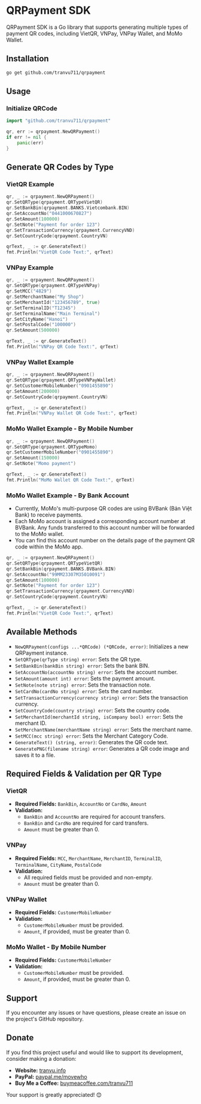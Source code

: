 # QRPayment SDK

QRPayment SDK is a Go library that supports generating multiple types of payment QR codes, including VietQR, VNPay, VNPay Wallet, and MoMo Wallet.

## Installation

```sh
go get github.com/tranvu711/qrpayment
```

## Usage

### Initialize QRCode

```go
import "github.com/tranvu711/qrpayment"

qr, err := qrpayment.NewQRPayment()
if err != nil {
    panic(err)
}
```

## Generate QR Codes by Type

### VietQR Example

```go
qr, _ := qrpayment.NewQRPayment()
qr.SetQRType(qrpayment.QRTypeVietQR)
qr.SetBankBin(qrpayment.BANKS.Vietcombank.BIN)
qr.SetAccountNo("0441000670827")
qr.SetAmount(100000)
qr.SetNote("Payment for order 123")
qr.SetTransactionCurrency(qrpayment.CurrencyVND)
qr.SetCountryCode(qrpayment.CountryVN)

qrText, _ := qr.GenerateText()
fmt.Println("VietQR Code Text:", qrText)
```

### VNPay Example

```go
qr, _ := qrpayment.NewQRPayment()
qr.SetQRType(qrpayment.QRTypeVNPay)
qr.SetMCC("4829")
qr.SetMerchantName("My Shop")
qr.SetMerchantId("123456789", true)
qr.SetTerminalID("T12345")
qr.SetTerminalName("Main Terminal")
qr.SetCityName("Hanoi")
qr.SetPostalCode("100000")
qr.SetAmount(500000)

qrText, _ := qr.GenerateText()
fmt.Println("VNPay QR Code Text:", qrText)
```

### VNPay Wallet Example

```go
qr, _ := qrpayment.NewQRPayment()
qr.SetQRType(qrpayment.QRTypeVNPayWallet)
qr.SetCustomerMobileNumber("0901455890")
qr.SetAmount(200000)
qr.SetCountryCode(qrpayment.CountryVN)

qrText, _ := qr.GenerateText()
fmt.Println("VNPay Wallet QR Code Text:", qrText)
```

### MoMo Wallet Example - By Mobile Number

```go
qr, _ := qrpayment.NewQRPayment()
qr.SetQRType(qrpayment.QRTypeMomo)
qr.SetCustomerMobileNumber("0901455890")
qr.SetAmount(150000)
qr.SetNote("Momo payment")

qrText, _ := qr.GenerateText()
fmt.Println("MoMo Wallet QR Code Text:", qrText)
```

### MoMo Wallet Example - By Bank Account
- Currently, MoMo's multi-purpose QR codes are using BVBank (Bản Việt Bank) to receive payments.
- Each MoMo account is assigned a corresponding account number at BVBank. Any funds transferred to this account number will be forwarded to the MoMo wallet.
- You can find this account number on the details page of the payment QR code within the MoMo app.

```go
qr, _ := qrpayment.NewQRPayment()
qr.SetQRType(qrpayment.QRTypeVietQR)
qr.SetBankBin(qrpayment.BANKS.BVBank.BIN)
qr.SetAccountNo("99MM23307M35010091")
qr.SetAmount(100000)
qr.SetNote("Payment for order 123")
qr.SetTransactionCurrency(qrpayment.CurrencyVND)
qr.SetCountryCode(qrpayment.CountryVN)

qrText, _ := qr.GenerateText()
fmt.Println("VietQR Code Text:", qrText)
```

## Available Methods

- `NewQRPayment(configs ...*QRCode) (*QRCode, error)`: Initializes a new QRPayment instance.
- `SetQRType(qrType string) error`: Sets the QR type.
- `SetBankBin(bankBin string) error`: Sets the bank BIN.
- `SetAccountNo(accountNo string) error`: Sets the account number.
- `SetAmount(amount int) error`: Sets the payment amount.
- `SetNote(note string) error`: Sets the transaction note.
- `SetCardNo(cardNo string) error`: Sets the card number.
- `SetTransactionCurrency(currency string) error`: Sets the transaction currency.
- `SetCountryCode(country string) error`: Sets the country code.
- `SetMerchantId(merchantId string, isCompany bool) error`: Sets the merchant ID.
- `SetMerchantName(merchantName string) error`: Sets the merchant name.
- `SetMCC(mcc string) error`: Sets the Merchant Category Code.
- `GenerateText() (string, error)`: Generates the QR code text.
- `GeneratePNG(filename string) error`: Generates a QR code image and saves it to a file.

## Required Fields & Validation per QR Type

### VietQR
- **Required Fields:** `BankBin`, `AccountNo` or `CardNo`, `Amount`
- **Validation:**
  - `BankBin` and `AccountNo` are required for account transfers.
  - `BankBin` and `CardNo` are required for card transfers.
  - `Amount` must be greater than 0.

### VNPay
- **Required Fields:** `MCC`, `MerchantName`, `MerchantID`, `TerminalID`, `TerminalName`, `CityName`, `PostalCode`
- **Validation:**
  - All required fields must be provided and non-empty.
  - `Amount` must be greater than 0.

### VNPay Wallet
- **Required Fields:** `CustomerMobileNumber`
- **Validation:**
  - `CustomerMobileNumber` must be provided.
  - `Amount`, if provided, must be greater than 0.

### MoMo Wallet - By Mobile Number
- **Required Fields:** `CustomerMobileNumber`
- **Validation:**
  - `CustomerMobileNumber` must be provided.
  - `Amount`, if provided, must be greater than 0.

## Support

If you encounter any issues or have questions, please create an issue on the project's GitHub repository.

## Donate

If you find this project useful and would like to support its development, consider making a donation:

- **Website:** [tranvu.info](https://tranvu.info)
- **PayPal:** [paypal.me/movewho](https://paypal.me/movewho)
- **Buy Me a Coffee:** [buymeacoffee.com/tranvu711](https://buymeacoffee.com/tranvu711)

Your support is greatly appreciated! 😊

